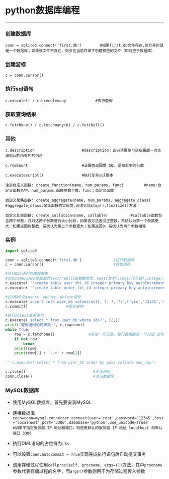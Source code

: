 # python数据库编程
___
### 创建数据库
`conn = sqlite3.connect('first.db')        #如果first.db文件存在,则打开的就是一个数据库；如果该文件不存在，则会在当前目录下创建相应的文件（即对应于数据库）`

### 创建游标
`c = conn.cursor()`

### 执行sql语句
`c.execute() / c.executemany             #执行查询`

### 获取查询结果
`c.fetchone() / c.fetchmany(n) / c.fetchall()`

### 其他

`c.description                     #description：该只读属性可获取最后一次查询返回的所有列的信息`

`c.rowcount                        #该属性返回受 SQL 语句影响的行数`

`c.executescript()                 #执行复杂sql脚本`

`注册自定义函数: create_function(name, num_params, func)         #name:自定义函数名字，num_params:函数参数个数，func：自定义函数` 

`自定义聚集函数: create_aggregate(name, num_params, aggregate_class)          #aggregate_class:聚集函数的实现类,必须实现step(),finalize()方法`

`自定义比较函数: create_collation(name, callable)          #callable函数包含两个参数，并对这两个参数进行大小比较，如果该方法返回正整数，系统认为第一个参数更大；如果返回负整数，系统认为第二个参数更大；如果返回0，系统认为两个参数相等`

### 实例
```python
import sqlite3

conn = sqlite3.connect('first.db')              #打开数据库
c = conn.cursor()                               #获取游标

#执行DDL语句创建数据表
#对应name/pass等后面的text/real代表数据类型，text(文本),real(浮点数),integer,null,BLOB(大二进制对象)
c.execute('''create table user_tb(_id integer primary key autoincrement, name text, pass text, gender text)''')
c.execute('''create table order_tb(_id integer primary key autoincrement, item_name text, item_price real, item_number real, user_id integer, foreign key(user_id) references user_tb(_id))''')

#执行DML的insert、update、delete语句
c.execute('insert into user_db values(null, ?, ?, ?)',('vic','12345','male'))     #向user_tb表添加内容，可使用executemany()添加多条
c.commit()                 #提交事物

#执行select查询语句
c.execute('select * from user_tb where id>?', (2,))
print('查询返回的记录数:', c.rowcount)
while True:
    row = c.fetchone()               #获取一行记录，每行数据都是一个元组,也可以fetchmany(3)获取3行数据元组
    if not row:
        break
    print(row)
    print(row[1] + '-->' + row[2])
    
'''c.execute('select * from user_tb order by pass collate sub_cmp')      #在SQL语句中使用sub_cmp自定义的比较函数'''

c.close()                              #关闭游标
conn.close()                           #关闭数据库
``` 
### MySQL数据库
* 使用MySQL数据库，首先要安装MySQL

* 连接数据库 `conn=conn=mysql.connector.connect(user='root',password='12345',host='localhost',port='3306',dababase='python',use_unicode=True)                   #如果不指定服务器 IP 地址和端口，则使用默认的服务器 IP 地址 localhost 和默认端口 3306` 

* 执行DML语句的占位符为: `%s`

* 可以设置`conn.autocommit = True`实现完成执行语句后自动提交事务

* 调用存储过程使用`callproc(self, procname, args=())`方法，其中`procname`参数代表存储过程的名字，而`args()`参数则用于为存储过程传入参数
